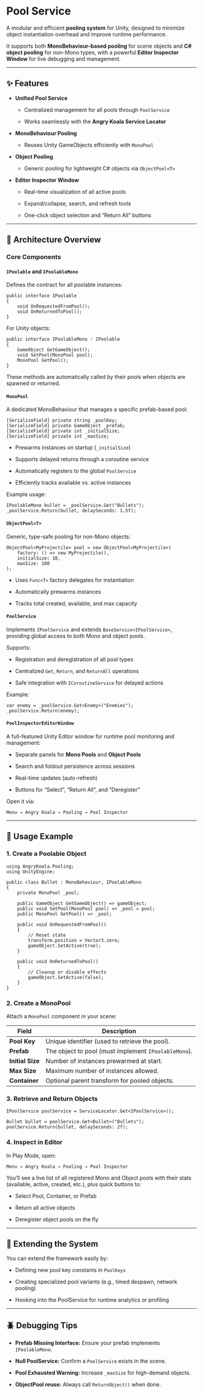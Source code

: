 # Pool Service

A modular and efficient **pooling system** for Unity, designed to minimize object instantiation overhead and improve runtime performance.

It supports both **MonoBehaviour-based pooling** for scene objects and **C# object pooling** for non-Mono types, with a powerful **Editor Inspector Window** for live debugging and management.

---

## ✨ Features

* **Unified Pool Service**

  * Centralized management for all pools through `PoolService`

  * Works seamlessly with the **Angry Koala Service Locator**

* **MonoBehaviour Pooling**

  * Reuses Unity GameObjects efficiently with `MonoPool`

* **Object Pooling**

  * Generic pooling for lightweight C# objects via `ObjectPool<T>`

* **Editor Inspector Window**

  * Real-time visualization of all active pools

  * Expand/collapse, search, and refresh tools

  * One-click object selection and “Return All” buttons

---

## 🧩 Architecture Overview

### Core Components

#### `IPoolable` and `IPoolableMono`

Defines the contract for all poolable instances:

```
public interface IPoolable
{
    void OnRequestedFromPool();
    void OnReturnedToPool();
}
```

For Unity objects:

```
public interface IPoolableMono : IPoolable
{
    GameObject GetGameObject();
    void SetPool(MonoPool pool);
    MonoPool GetPool();
}
```

These methods are automatically called by their pools when objects are spawned or returned.

#### `MonoPool`

A dedicated MonoBehaviour that manages a specific prefab-based pool:

```
[SerializeField] private string _poolKey;
[SerializeField] private GameObject _prefab;
[SerializeField] private int _initialSize;
[SerializeField] private int _maxSize;
```

* Prewarms instances on startup (`_initialSize`)

* Supports delayed returns through a coroutine service

* Automatically registers to the global `PoolService`

* Efficiently tracks available vs. active instances

Example usage:

```
IPoolableMono bullet = _poolService.Get("Bullets");
_poolService.Return(bullet, delaySeconds: 1.5f);
```

#### `ObjectPool<T>`

Generic, type-safe pooling for non-Mono objects:

```
ObjectPool<MyProjectile> pool = new ObjectPool<MyProjectile>(
    factory: () => new MyProjectile(),
    initialSize: 10,
    maxSize: 100
);
```

* Uses `Func<T>` factory delegates for instantiation

* Automatically prewarms instances

* Tracks total created, available, and max capacity

#### `PoolService`

Implements `IPoolService` and extends `BaseService<IPoolService>`, providing global access to both Mono and object pools.

Supports:

* Registration and deregistration of all pool types

* Centralized `Get`, `Return`, and `ReturnAll` operations

* Safe integration with `ICoroutineService` for delayed actions

Example:

```
var enemy = _poolService.Get<Enemy>("Enemies");
_poolService.Return(enemy);
```

#### `PoolInspectorEditorWindow`

A full-featured Unity Editor window for runtime pool monitoring and management:

* Separate panels for **Mono Pools** and **Object Pools**

* Search and foldout persistence across sessions

* Real-time updates (auto-refresh)

* Buttons for “Select”, “Return All”, and “Deregister”

Open it via:

`Menu → Angry Koala → Pooling → Pool Inspector`

---

## 🧠 Usage Example

### 1. Create a Poolable Object

```
using AngryKoala.Pooling;
using UnityEngine;

public class Bullet : MonoBehaviour, IPoolableMono
{
    private MonoPool _pool;

    public GameObject GetGameObject() => gameObject;
    public void SetPool(MonoPool pool) => _pool = pool;
    public MonoPool GetPool() => _pool;

    public void OnRequestedFromPool()
    {
        // Reset state
        transform.position = Vector3.zero;
        gameObject.SetActive(true);
    }

    public void OnReturnedToPool()
    {
        // Cleanup or disable effects
        gameObject.SetActive(false);
    }
}
```

### 2. Create a MonoPool

Attach a `MonoPool` component in your scene:

| Field | Description |
|--------|-------------|
| **Pool Key** | Unique identifier (used to retrieve the pool). |
| **Prefab** | The object to pool (must implement `IPoolableMono`). |
| **Initial Size** | Number of instances prewarmed at start. |
| **Max Size** | Maximum number of instances allowed. |
| **Container** | Optional parent transform for pooled objects. |

### 3. Retrieve and Return Objects

```
IPoolService poolService = ServiceLocator.Get<IPoolService>();

Bullet bullet = poolService.Get<Bullet>("Bullets");
poolService.Return(bullet, delaySeconds: 2f);
```

### 4. Inspect in Editor

In Play Mode, open:

`Menu → Angry Koala → Pooling → Pool Inspector`

You’ll see a live list of all registered Mono and Object pools with their stats (available, active, created, etc.), plus quick buttons to:

* Select Pool, Container, or Prefab

* Return all active objects

* Deregister object pools on the fly

---

## 🧱 Extending the System

You can extend the framework easily by:

* Defining new pool key constants in `PoolKeys`

* Creating specialized pool variants (e.g., timed despawn, network pooling)

* Hooking into the PoolService for runtime analytics or profiling

---

## 🪲 Debugging Tips

* **Prefab Missing Interface:** Ensure your prefab implements `IPoolableMono`.

* **Null PoolService:** Confirm a `PoolService` exists in the scene.

* **Pool Exhausted Warning:** Increase `_maxSize` for high-demand objects.

* **ObjectPool reuse:** Always call `ReturnObject()` when done.